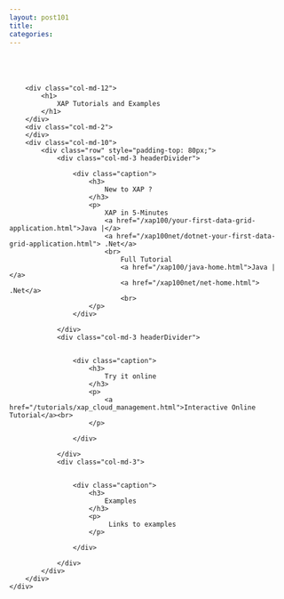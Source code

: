```yaml
---
layout: post101
title:
categories:
---
```


<div class="container">
	<div class="row clearfix" style="padding-top: 40px;">

		<div class="col-md-12">
			<h1>
				XAP Tutorials and Examples
			</h1>
		</div>
		<div class="col-md-2">
		</div>
		<div class="col-md-10">
			<div class="row" style="padding-top: 80px;">
				<div class="col-md-3 headerDivider">

					<div class="caption">
						<h3>
							New to XAP ?
						</h3>
						<p>
							XAP in 5-Minutes
							<a href="/xap100/your-first-data-grid-application.html">Java |</a>
							<a href="/xap100net/dotnet-your-first-data-grid-application.html"> .Net</a>
							<br>
								Full Tutorial
								<a href="/xap100/java-home.html">Java |</a>
								<a href="/xap100net/net-home.html"> .Net</a>
								<br>
						</p>
					</div>

				</div>
				<div class="col-md-3 headerDivider">


					<div class="caption">
						<h3>
							Try it online
						</h3>
						<p>
							<a href="/tutorials/xap_cloud_management.html">Interactive Online Tutorial</a><br>
						</p>

					</div>

				</div>
				<div class="col-md-3">


					<div class="caption">
						<h3>
							Examples
						</h3>
						<p>
							 Links to examples
						</p>

					</div>

				</div>
			</div>
		</div>
	</div>
</div>
